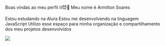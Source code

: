 Boas vindas ao meu perfil ⛓️😈💋
Meu nome é Armilton Soares

Estou estudando na Alura
Estou me desenvolvendo na linguagem JavaScript
Utilizo esse espaço para minha organização e compartilhamento dos meu projetos desenvolvidos



![](https://media.giphy.com/media/v1.Y2lkPTc5MGI3NjExNGliaGRsdG9zNW8xODlrYXNpNzJlMWNsaWFmbnRrajI2MG9ydHlybiZlcD12MV9naWZzX3NlYXJjaCZjdD1n/UtcBRO8cxulRzkrVLc/giphy.gif)

